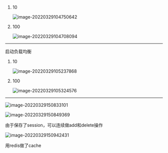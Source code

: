 1. 10

   ![image-20220329104750642](https://gitee.com/cosie/markdown-pic/raw/master/img/202203291047709.png)

2. 100

   ![image-20220329104708094](https://gitee.com/cosie/markdown-pic/raw/master/img/202203291047135.png)

---

启动负载均衡

1. 10

   ![image-20220329105237868](https://gitee.com/cosie/markdown-pic/raw/master/img/202203291052905.png)

2. 100

   ![image-20220329105324576](https://gitee.com/cosie/markdown-pic/raw/master/img/202203291053754.png)

---

![image-20220329150833101](https://gitee.com/cosie/markdown-pic/raw/master/img/202203291508163.png)

![image-20220329150849369](https://gitee.com/cosie/markdown-pic/raw/master/img/202203291508412.png)

由于保存了session，可以连续做add和delete操作

![image-20220329150942431](https://gitee.com/cosie/markdown-pic/raw/master/img/202203291509482.png)

用redis做了cache
